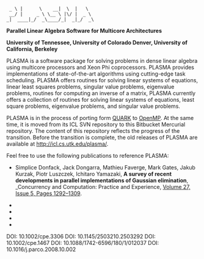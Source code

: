 
~~~~
 _ \ |      \    __|  \  |   \
 __/ |     _ \ \__ \ |\/ |  _ \
_|  ____|_/  _\____/_|  _|_/  _\
~~~~

**Parallel Linear Algebra Software for Multicore Architectures**

**University of Tennessee,
University of Colorado Denver,
University of California, Berkeley**

PLASMA is a software package for solving problems in dense linear algebra
using multicore processors and Xeon Phi coprocessors.
PLASMA provides implementations of state-of-the-art algorithms
using cutting-edge task scheduling.
PLASMA offers routines for solving linear systems of equations,
linear least squares problems, singular value problems, eigenvalue
problems, routines for computing an inverse of a matrix,
PLASMA currently offers a collection of routines
for solving linear systems of equations, least square problems,
eigenvalue problems, and singular value problems.

PLASMA is in the process of porting form [QUARK](icl.cs.utk.edu/quark/)
to [OpenMP](http://openmp.org/wp/).
At the same time, it is moved from its ICL SVN repository
to this Bitbucket Mercurial repository.
The content of this repository reflects the progress of the transition.
Before the transition is complete, the old releases of PLASMA are available at
http://icl.cs.utk.edu/plasma/.

Feel free to use the following publications to reference PLASMA:

* Simplice Donfack, Jack Dongarra, Mathieu Faverge, Mark Gates,
  Jakub Kurzak, Piotr Luszczek, Ichitaro Yamazaki,
  **A survey of recent developments in parallel implementations
  of Gaussian elimination**,
  _Concurrency and Computation: Practice and Experience,
  [Volume 27, Issue 5, Pages 1292–1309](http://dx.doi.org/10.1002/cpe.3306).

*
*
*
*

DOI: 10.1002/cpe.3306
DOI: 10.1145/2503210.2503292
DOI: 10.1002/cpe.1467
DOI: 10.1088/1742-6596/180/1/012037
DOI: 10.1016/j.parco.2008.10.002
